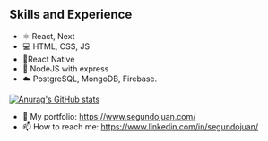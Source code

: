 

## Skills and Experience
* ⚛️ React, Next
* 💻️ HTML, CSS, JS
* 📱️React Native
* 💾️ NodeJS with express
* ☁️ PostgreSQL, MongoDB, Firebase. 

[![Anurag's GitHub stats](https://github-readme-stats.vercel.app/api?username=jsegundo)](https://github.com/anuraghazra/github-readme-stats)



- 💼️ My portfolio: https://www.segundojuan.com/
- 📫 How to reach me: https://www.linkedin.com/in/segundojuan/

